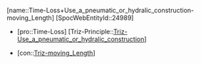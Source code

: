 ﻿---
type: TrizContradiction
aliases:
- Time-Loss+Use_a_pneumatic_or_hydralic_construction-moving_Length
license: CC BY-SA 4.0
copyright: https://github.com/SpocWeb
IsDeleted: false
IsReadOnly: false
Confidential: public
tags: 
- Triz/Contradiction
---
[name::Time-Loss+Use_a_pneumatic_or_hydralic_construction-moving_Length]
[SpocWebEntityId::24989]
+ [pro::Time-Loss]
[Triz-Principle::[Triz-Use_a_pneumatic_or_hydralic_construction](tech/Triz/Principle/Triz-Use_a_pneumatic_or_hydralic_construction.md)]
- [con::[Triz-moving_Length](tech/Triz/Parameter/Triz-moving_Length.md)]

